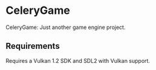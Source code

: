 # CeleryGame
CeleryGame: Just another game engine project.

## Requirements
Requires a Vulkan 1.2 SDK and SDL2 with Vulkan support.
